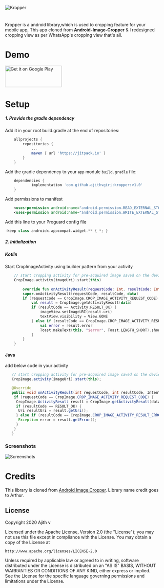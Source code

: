 ![Kropper](https://i.imgur.com/lstHevl.png)
#
Kropper is a android library,which is used to cropping feature for your mobile app, This app cloned from **Android-Image-Cropper** & I redesigned cropping view as per WhatsApp's cropping view that's all.
# Demo
<a href="https://play.google.com/store/apps/details?id=com.ajithvgiri.kropper"><img alt="Get it on Google Play" src="https://play.google.com/intl/en_us/badges/images/generic/en_badge_web_generic.png" width="185" height="70"/></a>
# Setup
##### 1. Provide the gradle dependency
Add it in your root build.gradle at the end of repositories:
``` gradle
	allprojects {
		repositories {
			...
			maven { url 'https://jitpack.io' }
		}
	}
```

Add the gradle dependency to your `app` module `build.gradle` file:

``` gradle
	dependencies {
	        implementation 'com.github.ajithvgiri:kropper:v1.0'
	}
```

Add permissions to manifest

``` xml
    <uses-permission android:name="android.permission.READ_EXTERNAL_STORAGE"/>
    <uses-permission android:name="android.permission.WRITE_EXTERNAL_STORAGE"/>
```

Add this line to your Proguard config file
``` gradle
-keep class androidx.appcompat.widget.** { *; }
```
##### 2. Initialization

##### Kotlin
Start CropImageActivity using builder pattern from your activity
``` kotlin
    // start cropping activity for pre-acquired image saved on the device
    CropImage.activity(imageUri).start(this)
    
        override fun onActivityResult(requestCode: Int, resultCode: Int, data: Intent?) {
        super.onActivityResult(requestCode, resultCode, data)
        if (requestCode == CropImage.CROP_IMAGE_ACTIVITY_REQUEST_CODE) {
            val result = CropImage.getActivityResult(data)
            if (resultCode == Activity.RESULT_OK) {
                imageView.setImageURI(result.uri)
                textView.visibility = View.GONE
            } else if (resultCode == CropImage.CROP_IMAGE_ACTIVITY_RESULT_ERROR_CODE) {
                val error = result.error
                Toast.makeText(this, "$error", Toast.LENGTH_SHORT).show()
            }
        }
    }
```

#### Java
add below code in your activity
``` java
   // start cropping activity for pre-acquired image saved on the device
   CropImage.activity(imageUri).start(this);

   @Override
   public void onActivityResult(int requestCode, int resultCode, Intent data) {
    if (requestCode == CropImage.CROP_IMAGE_ACTIVITY_REQUEST_CODE) {
     CropImage.ActivityResult result = CropImage.getActivityResult(data);
     if (resultCode == RESULT_OK) {
      Uri resultUri = result.getUri();
     } else if (resultCode == CropImage.CROP_IMAGE_ACTIVITY_RESULT_ERROR_CODE) {
      Exception error = result.getError();
     }
    }
   }
```
### Screenshots
![Screenshots](https://i.imgur.com/tKvW5cA.png)

# Credits
This library is cloned from [Android Image Cropper](https://github.com/ArthurHub/Android-Image-Cropper).
Library name credit goes to Arthur.

License
----
Copyright 2020 Ajith v

Licensed under the Apache License, Version 2.0 (the "License");
you may not use this file except in compliance with the License.
You may obtain a copy of the License at

    http://www.apache.org/licenses/LICENSE-2.0

Unless required by applicable law or agreed to in writing, software
distributed under the License is distributed on an "AS IS" BASIS,
WITHOUT WARRANTIES OR CONDITIONS OF ANY KIND, either express or implied.
See the License for the specific language governing permissions and
limitations under the License.
